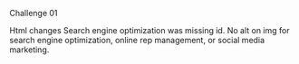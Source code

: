 Challenge 01 

Html changes
Search engine optimization was missing id.
No alt on img for search engine optimization, online rep management, or social media marketing.